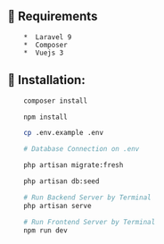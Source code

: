 ## :hugs: Requirements

        *  Laravel 9
        *  Composer
        *  Vuejs 3

## :clap: Installation:

```bash
    composer install

    npm install

    cp .env.example .env

    # Database Connection on .env

    php artisan migrate:fresh

    php artisan db:seed

    # Run Backend Server by Terminal
    php artisan serve

    # Run Frontend Server by Terminal
    npm run dev

```

